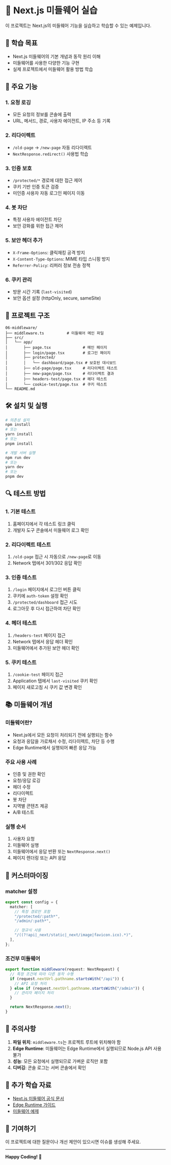 # 🔧 Next.js 미들웨어 실습

이 프로젝트는 Next.js의 미들웨어 기능을 실습하고 학습할 수 있는 예제입니다.

## 🎯 학습 목표

- Next.js 미들웨어의 기본 개념과 동작 원리 이해
- 미들웨어를 사용한 다양한 기능 구현
- 실제 프로젝트에서 미들웨어 활용 방법 학습

## 🚀 주요 기능

### 1. 요청 로깅

- 모든 요청의 정보를 콘솔에 출력
- URL, 메서드, 경로, 사용자 에이전트, IP 주소 등 기록

### 2. 리다이렉트

- `/old-page` → `/new-page` 자동 리다이렉트
- `NextResponse.redirect()` 사용법 학습

### 3. 인증 보호

- `/protected/*` 경로에 대한 접근 제어
- 쿠키 기반 인증 토큰 검증
- 미인증 사용자 자동 로그인 페이지 이동

### 4. 봇 차단

- 특정 사용자 에이전트 차단
- 보안 강화를 위한 접근 제어

### 5. 보안 헤더 추가

- `X-Frame-Options`: 클릭재킹 공격 방지
- `X-Content-Type-Options`: MIME 타입 스니핑 방지
- `Referrer-Policy`: 리퍼러 정보 전송 정책

### 6. 쿠키 관리

- 방문 시간 기록 (`last-visited`)
- 보안 옵션 설정 (httpOnly, secure, sameSite)

## 📁 프로젝트 구조

```
06-middleware/
├── middleware.ts          # 미들웨어 메인 파일
├── src/
│   └── app/
│       ├── page.tsx              # 메인 페이지
│       ├── login/page.tsx        # 로그인 페이지
│       ├── protected/
│       │   └── dashboard/page.tsx # 보호된 대시보드
│       ├── old-page/page.tsx     # 리다이렉트 테스트
│       ├── new-page/page.tsx     # 리다이렉트 결과
│       ├── headers-test/page.tsx # 헤더 테스트
│       └── cookie-test/page.tsx  # 쿠키 테스트
└── README.md
```

## 🛠️ 설치 및 실행

```bash
# 의존성 설치
npm install
# 또는
yarn install
# 또는
pnpm install

# 개발 서버 실행
npm run dev
# 또는
yarn dev
# 또는
pnpm dev
```

## 🔍 테스트 방법

### 1. 기본 테스트

1. 홈페이지에서 각 테스트 링크 클릭
2. 개발자 도구 콘솔에서 미들웨어 로그 확인

### 2. 리다이렉트 테스트

1. `/old-page` 접근 시 자동으로 `/new-page`로 이동
2. Network 탭에서 301/302 응답 확인

### 3. 인증 테스트

1. `/login` 페이지에서 로그인 버튼 클릭
2. 쿠키에 `auth-token` 설정 확인
3. `/protected/dashboard` 접근 시도
4. 로그아웃 후 다시 접근하여 차단 확인

### 4. 헤더 테스트

1. `/headers-test` 페이지 접근
2. Network 탭에서 응답 헤더 확인
3. 미들웨어에서 추가된 보안 헤더 확인

### 5. 쿠키 테스트

1. `/cookie-test` 페이지 접근
2. Application 탭에서 `last-visited` 쿠키 확인
3. 페이지 새로고침 시 쿠키 값 변경 확인

## 📚 미들웨어 개념

### 미들웨어란?

- Next.js에서 모든 요청이 처리되기 전에 실행되는 함수
- 요청과 응답을 가로채서 수정, 리다이렉트, 차단 등 수행
- Edge Runtime에서 실행되어 빠른 응답 가능

### 주요 사용 사례

- 인증 및 권한 확인
- 요청/응답 로깅
- 헤더 수정
- 리다이렉트
- 봇 차단
- 지역별 콘텐츠 제공
- A/B 테스트

### 실행 순서

1. 사용자 요청
2. 미들웨어 실행
3. 미들웨어에서 응답 반환 또는 `NextResponse.next()`
4. 페이지 렌더링 또는 API 응답

## 🔧 커스터마이징

### matcher 설정

```typescript
export const config = {
  matcher: [
    // 특정 경로만 포함
    "/protected/:path*",
    "/admin/:path*",

    // 정규식 사용
    "/((?!api|_next/static|_next/image|favicon.ico).*)",
  ],
};
```

### 조건부 미들웨어

```typescript
export function middleware(request: NextRequest) {
  // 특정 조건에 따라 다른 동작 수행
  if (request.nextUrl.pathname.startsWith("/api")) {
    // API 요청 처리
  } else if (request.nextUrl.pathname.startsWith("/admin")) {
    // 관리자 페이지 처리
  }

  return NextResponse.next();
}
```

## 🚨 주의사항

1. **파일 위치**: `middleware.ts`는 프로젝트 루트에 위치해야 함
2. **Edge Runtime**: 미들웨어는 Edge Runtime에서 실행되므로 Node.js API 사용 불가
3. **성능**: 모든 요청에서 실행되므로 가벼운 로직만 포함
4. **디버깅**: 콘솔 로그는 서버 콘솔에서 확인

## 📖 추가 학습 자료

- [Next.js 미들웨어 공식 문서](https://nextjs.org/docs/app/building-your-application/routing/middleware)
- [Edge Runtime 가이드](https://nextjs.org/docs/app/building-your-application/rendering/edge-and-nodejs-runtimes)
- [미들웨어 예제](https://github.com/vercel/next.js/tree/canary/examples/middleware)

## 🤝 기여하기

이 프로젝트에 대한 질문이나 개선 제안이 있으시면 이슈를 생성해 주세요.

---

**Happy Coding! 🎉**
